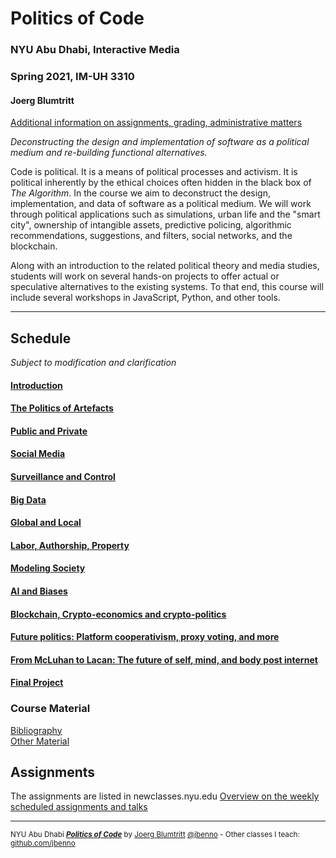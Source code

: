# Politics of Code
### NYU Abu Dhabi, Interactive Media
### Spring 2021, IM-UH 3310
#### Joerg Blumtritt
[Additional information on assignments, grading, administrative matters](/files/Additional-Information.md)

*Deconstructing the design and implementation of software as a political medium and re-building functional alternatives.*

Code is political. It is a means of political processes and activism. It is political inherently by the ethical choices often hidden in the black box of *The Algorithm*.
In the course we aim to deconstruct the design, implementation, and data of software as a political medium. We will work through political applications such as simulations, urban life and the "smart city", ownership of intangible assets, predictive policing, algorithmic recommendations, suggestions, and filters, social networks, and the blockchain.

Along with an introduction to the related political theory and media studies, students will work on several hands-on projects to offer actual or speculative alternatives to the existing systems. To that end, this course will include several workshops in JavaScript, Python, and other tools.

***

## Schedule
*Subject to modification and clarification*

#### [Introduction](/files/01.md)
#### [The Politics of Artefacts](/files/02.md)
#### [Public and Private](/files/03.md)
#### [Social Media](/files/04.md)
#### [Surveillance and Control](/files/05.md)
#### [Big Data](/files/06.md)
#### [Global and Local](/files/07.md)
#### [Labor, Authorship, Property](/files/08.md)
#### [Modeling Society](/files/09.md)
#### [AI and Biases](/files/10.md)
#### [Blockchain, Crypto-economics and crypto-politics](/files/11.md)
#### [Future politics: Platform cooperativism, proxy voting, and more](/files/12.md)
#### [From McLuhan to Lacan: The future of self, mind, and body post internet](/files/13.md)
#### [Final Project](/files/14.md)

### Course Material
[Bibliography](/files/Bibliography.md)  
[Other Material](/files/Material.md)

## Assignments
The assignments are listed in newclasses.nyu.edu
[Overview on the weekly scheduled assignments and talks](https://docs.google.com/spreadsheets/d/15ZQVsHbdcMrUzVLIkae5IOQ4I0IY2HdLl63t61t5VSo/edit?usp=sharing)

***

<sup>NYU Abu Dhabi ***[Politics of Code](/README.md)*** by [Joerg Blumtritt](https://jbenno.net) [@jbenno](https://twitter.com/jbenno) - Other classes I teach: [github.com/jbenno](https://github.com/jbenno/teaching/blob/master/README.md)</sup>

